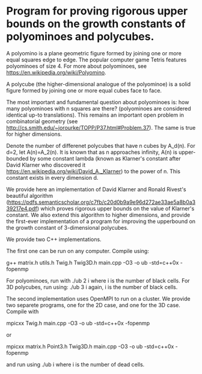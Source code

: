 # Program for proving rigorous upper bounds on the growth constants of polyominoes and polycubes.

A polyomino is a plane geometric figure formed by joining one or more equal squares edge to edge. The popular computer game Tetris features polyominoes of size 4. For more about polyominoes, see https://en.wikipedia.org/wiki/Polyomino.

A polycube (the higher-dimensional analogue of the polyominoe) is a solid figure formed by joining one or more equal cubes face to face.

The most important and fundamental question about polyominoes is: how many polyominoes with n squares are there? (polyominoes are considered identical up-to translations). This remains an important open problem in combinatorial geometry (see http://cs.smith.edu/~jorourke/TOPP/P37.html#Problem.37). The same is true for higher dimensions.

Denote the number of differenet polycubes that have n cubes by A_d(n). For d=2, let A(n)=A_2(n). It is known that as n approaches infinity, A(n) is upper-bounded by some constant lambda (known as Klarner's constant after David Klarner who discovered it https://en.wikipedia.org/wiki/David_A._Klarner) to the power of n. This constant exists in every dimension d.

We provide here an implementation of David Klarner and Ronald Rivest's beautiful algorithm (https://pdfs.semanticscholar.org/c7fb/c20d0b9a9e96d272ae33ae5a8b0a339217e4.pdf) which proves rigorous upper bounds on the value of Klarner's constant. 
We also extend this algorithm to higher dimensions, and provide the first-ever implementation of a program for improving the upperbound on the growth constant of 3-dimensional polycubes. 

We provide two C++ implementations. 

The first one can be run on any computer. Compile using:

g++ matrix.h utils.h Twig.h Twig3D.h main.cpp -O3 -o ub -std=c++0x -fopenmp

For polyominoes, run with 
./ub 2 i
where i is the number of black cells. 
For 3D polycubes, run using:
./ub 3 i
again, i is the number of black cells. 

The second implementation uses OpenMPI to run on a cluster. We provide two separete programs, one for the 2D case, and one for the 3D case. Compile with 

mpicxx Twig.h main.cpp -O3 -o ub -std=c++0x -fopenmp 

or

mpicxx matrix.h Point3.h Twig3D.h main.cpp -O3 -o ub -std=c++0x -fopenmp

and run using ./ub i
where i is the number of dead cells.
